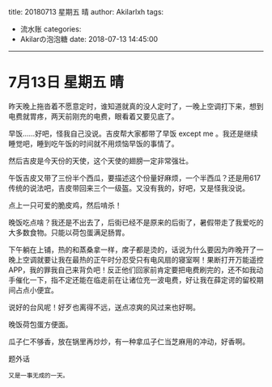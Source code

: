 title: 20180713 星期五 晴
author: Akilarlxh
tags:
  - 流水账
categories:
  - Akilarの泡泡糖
date: 2018-07-13 14:45:00
---
# 7月13日 星期五 晴

昨天晚上拖沓着不愿意定时，谁知道就真的没人定时了，一晚上空调打下来，想到电费就胃疼，两天前刚充的电费，眼看着又要见底了。

早饭……好吧，怪我自己没说。吉皮帮大家都带了早饭 except me 。我还是继续睡觉吧，睡到吃午饭的时间就不用烦恼早饭的事情了。

然后吉皮是今天份的天使，这个天使的翅膀一定非常强壮。

午饭吉皮又带了三份半个西瓜，要描述这个份量好麻烦，一个半西瓜？还是用617传统的说法吧，吉皮带回来三个一级盔。又没有我的，好吧，又是怪我没说。

点上一只可爱的脆皮鸡，然后啃杀！

晚饭吃点啥？我还是不出去了，后街已经不是原来的后街了，暑假带走了我爱吃的大多数食物。只能以荷包蛋满足肠胃。

下午躺在上铺，热的和蒸桑拿一样，席子都是烫的，话说为什么要因为昨晚开了一晚上空调就要让我在最热的正午时分忍受只有电风扇的寝室啊！果断打开万能遥控APP，我的罪我自己来背负吧！反正他们回家前肯定要把电费刷完的，还不如我动手催化一下，指不定还能在临走前在让诸位充一波电费，好让我在薛定谔的留校期间占点小便宜。

说好的台风呢！好歹也离得不远，送点凉爽的风过来也好啊。

晚饭荷包蛋方便面。

瓜子仁不够香，放在锅里再炒炒，有一种拿瓜子仁当芝麻用的冲动，好香啊。

题外话
```
又是一事无成的一天。
```